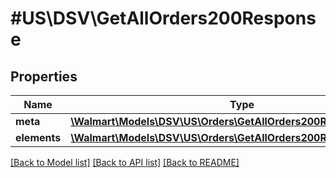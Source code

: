 # #US\DSV\GetAllOrders200Response

## Properties

Name | Type | Description | Notes
------------ | ------------- | ------------- | -------------
**meta** | [**\Walmart\Models\DSV\US\Orders\GetAllOrders200ResponseMeta**](GetAllOrders200ResponseMeta.md) |  |
**elements** | [**\Walmart\Models\DSV\US\Orders\GetAllOrders200ResponseElements**](GetAllOrders200ResponseElements.md) |  |


[[Back to Model list]](../) [[Back to API list]](../../Api/US/DSV) [[Back to README]](../../README.md)
